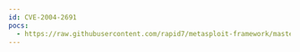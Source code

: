```yaml
---
id: CVE-2004-2691
pocs:
  - https://raw.githubusercontent.com/rapid7/metasploit-framework/master/modules/auxiliary/dos/http/3com_superstack_switch.rb
---
```

